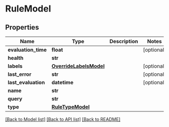 # RuleModel

## Properties
Name | Type | Description | Notes
------------ | ------------- | ------------- | -------------
**evaluation_time** | **float** |  | [optional] 
**health** | **str** |  | 
**labels** | [**OverrideLabelsModel**](OverrideLabelsModel.md) |  | [optional] 
**last_error** | **str** |  | [optional] 
**last_evaluation** | **datetime** |  | [optional] 
**name** | **str** |  | 
**query** | **str** |  | 
**type** | [**RuleTypeModel**](RuleTypeModel.md) |  | 

[[Back to Model list]](../README.md#documentation-for-models) [[Back to API list]](../README.md#documentation-for-api-endpoints) [[Back to README]](../README.md)


